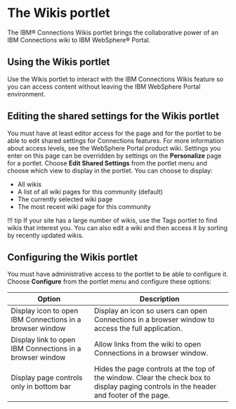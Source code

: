 # The Wikis portlet

The IBM® Connections Wikis portlet brings the collaborative power of an IBM Connections wiki to IBM WebSphere® Portal.

## Using the Wikis portlet

Use the Wikis portlet to interact with the IBM Connections Wikis feature so you can access content without leaving the IBM WebSphere Portal environment.

## Editing the shared settings for the Wikis portlet

You must have at least editor access for the page and for the portlet to be able to edit shared settings for Connections features. For more information about access levels, see the WebSphere Portal product wiki. Settings you enter on this page can be overridden by settings on the **Personalize** page for a portlet. Choose **Edit Shared Settings** from the portlet menu and choose which view to display in the portlet. You can choose to display:

-   All wikis
-   A list of all wiki pages for this community (default)
-   The currently selected wiki page
-   The most recent wiki page for this community

!!! tip
    If your site has a large number of wikis, use the Tags portlet to find wikis that interest you. You can also edit a wiki and then access it by sorting by recently updated wikis.

## Configuring the Wikis portlet

You must have administrative access to the portlet to be able to configure it. Choose **Configure** from the portlet menu and configure these options:

|Option|Description|
|------|-----------|
|Display icon to open IBM Connections in a browser window|Display an icon so users can open Connections in a browser window to access the full application.|
|Display link to open IBM Connections in a browser window|Allow links from the wiki to open Connections in a browser window.|
|Display page controls only in bottom bar|Hides the page controls at the top of the window. Clear the check box to display paging controls in the header and footer of the page.|

